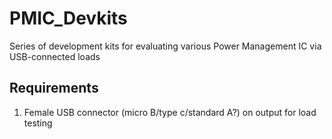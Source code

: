 # PMIC_Devkits
Series of development kits for evaluating various Power Management IC via USB-connected loads


## Requirements

1. Female USB connector (micro B/type c/standard A?) on output for load testing
